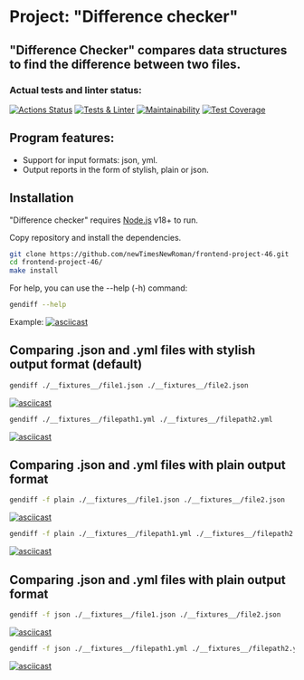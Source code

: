 # Project: "Difference checker"
## "Difference Checker" compares data structures to find the difference between two files.
### Actual tests and linter status:
[![Actions Status](https://github.com/newTimesNewRoman/frontend-project-46/workflows/hexlet-check/badge.svg)](https://github.com/newTimesNewRoman/frontend-project-46/actions)
[![Tests & Linter](https://github.com/newTimesNewRoman/frontend-project-46/actions/workflows/self-check.yml/badge.svg)](https://github.com/newTimesNewRoman/frontend-project-46/actions/workflows/self-check.yml)
[![Maintainability](https://api.codeclimate.com/v1/badges/b89907afb1e51757a0d1/maintainability)](https://codeclimate.com/github/newTimesNewRoman/frontend-project-46/maintainability)
[![Test Coverage](https://api.codeclimate.com/v1/badges/b89907afb1e51757a0d1/test_coverage)](https://codeclimate.com/github/newTimesNewRoman/frontend-project-46/test_coverage)

## Program features:
- Support for input formats: json, yml.
- Output reports in the form of stylish, plain or json.



## Installation

"Difference checker" requires [Node.js](https://nodejs.org/) v18+ to run.

Copy repository and install the dependencies.

```sh
git clone https://github.com/newTimesNewRoman/frontend-project-46.git
cd frontend-project-46/
make install
```

For help, you can use the --help (-h) command:

```sh
gendiff --help
```

Example:
[![asciicast](https://asciinema.org/a/9hsCeadJBYXBuUC9AtZpISzqf.svg)](https://asciinema.org/a/9hsCeadJBYXBuUC9AtZpISzqf)

## Comparing .json and .yml files with stylish output format (default)

```sh
gendiff ./__fixtures__/file1.json ./__fixtures__/file2.json
```
[![asciicast](https://asciinema.org/a/PnBxcLL9BhMDaRs2AmHDe7Cw9.svg)](https://asciinema.org/a/PnBxcLL9BhMDaRs2AmHDe7Cw9)
```sh
gendiff ./__fixtures__/filepath1.yml ./__fixtures__/filepath2.yml
```
[![asciicast](https://asciinema.org/a/vynWhHpm0z0JmAliamubCg4Rr.svg)](https://asciinema.org/a/vynWhHpm0z0JmAliamubCg4Rr)

## Comparing .json and .yml files with plain output format

```sh
gendiff -f plain ./__fixtures__/file1.json ./__fixtures__/file2.json
```
[![asciicast](https://asciinema.org/a/GhR1v9yVR4tL7DsZ9dgGVVIly.svg)](https://asciinema.org/a/GhR1v9yVR4tL7DsZ9dgGVVIly)
```sh
gendiff -f plain ./__fixtures__/filepath1.yml ./__fixtures__/filepath2.yml
```
[![asciicast](https://asciinema.org/a/hSskSBAuPISLzojpOKCFL8Etj.svg)](https://asciinema.org/a/hSskSBAuPISLzojpOKCFL8Etj)

## Comparing .json and .yml files with plain output format

```sh
gendiff -f json ./__fixtures__/file1.json ./__fixtures__/file2.json
```
[![asciicast](https://asciinema.org/a/Y8FYWpJCyo0j2bHEyGwxGTE1s.svg)](https://asciinema.org/a/Y8FYWpJCyo0j2bHEyGwxGTE1s)
```sh
gendiff -f json ./__fixtures__/filepath1.yml ./__fixtures__/filepath2.yml
```
[![asciicast](https://asciinema.org/a/e8UadKmhujgm6hG5ekqodz9Rh.svg)](https://asciinema.org/a/e8UadKmhujgm6hG5ekqodz9Rh)